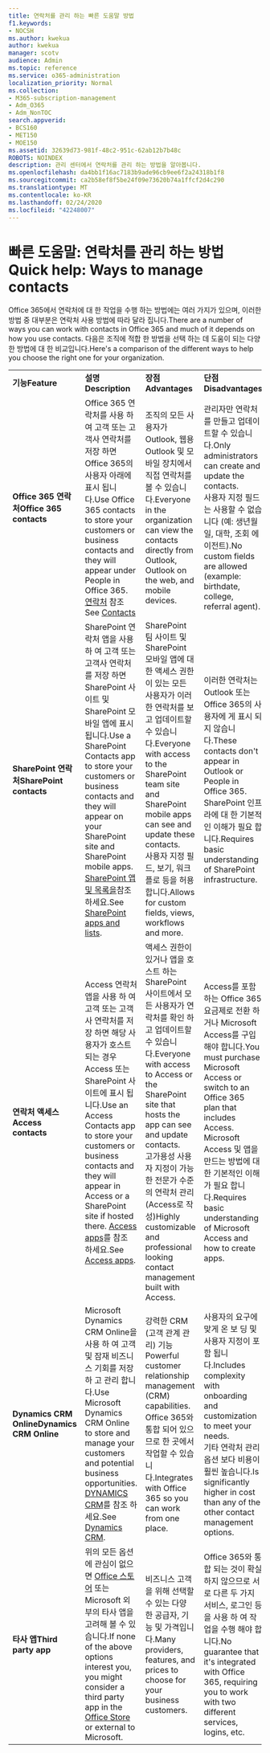 ```yaml
---
title: 연락처를 관리 하는 빠른 도움말 방법
f1.keywords:
- NOCSH
ms.author: kwekua
author: kwekua
manager: scotv
audience: Admin
ms.topic: reference
ms.service: o365-administration
localization_priority: Normal
ms.collection:
- M365-subscription-management
- Adm_O365
- Adm_NonTOC
search.appverid:
- BCS160
- MET150
- MOE150
ms.assetid: 32639d73-981f-48c2-951c-62ab12b7b48c
ROBOTS: NOINDEX
description: 관리 센터에서 연락처를 관리 하는 방법을 알아봅니다.
ms.openlocfilehash: da4bb1f16ac7183b9ade96cb9ee6f2a24318b1f8
ms.sourcegitcommit: ca2b58ef8f5be24f09e73620b74a1ffcf2d4c290
ms.translationtype: MT
ms.contentlocale: ko-KR
ms.lasthandoff: 02/24/2020
ms.locfileid: "42248007"
---
```

# <a name="quick-help-ways-to-manage-contacts"></a><span data-ttu-id="57523-103">빠른 도움말: 연락처를 관리 하는 방법</span><span class="sxs-lookup"><span data-stu-id="57523-103">Quick help: Ways to manage contacts</span></span>

<span data-ttu-id="57523-104">Office 365에서 연락처에 대 한 작업을 수행 하는 방법에는 여러 가지가 있으며, 이러한 방법 중 대부분은 연락처 사용 방법에 따라 달라 집니다.</span><span class="sxs-lookup"><span data-stu-id="57523-104">There are a number of ways you can work with contacts in Office 365 and much of it depends on how you use contacts.</span></span> <span data-ttu-id="57523-105">다음은 조직에 적합 한 방법을 선택 하는 데 도움이 되는 다양 한 방법에 대 한 비교입니다.</span><span class="sxs-lookup"><span data-stu-id="57523-105">Here's a comparison of the different ways to help you choose the right one for your organization.</span></span>
  
|||||
|:-----|:-----|:-----|:-----|
|<span data-ttu-id="57523-106">**기능**</span><span class="sxs-lookup"><span data-stu-id="57523-106">**Feature**</span></span> <br/> |<span data-ttu-id="57523-107">**설명**</span><span class="sxs-lookup"><span data-stu-id="57523-107">**Description**</span></span> <br/> |<span data-ttu-id="57523-108">**장점**</span><span class="sxs-lookup"><span data-stu-id="57523-108">**Advantages**</span></span> <br/> |<span data-ttu-id="57523-109">**단점**</span><span class="sxs-lookup"><span data-stu-id="57523-109">**Disadvantages**</span></span> <br/> |
|<span data-ttu-id="57523-110">**Office 365 연락처**</span><span class="sxs-lookup"><span data-stu-id="57523-110">**Office 365 contacts**</span></span> <br/> |<span data-ttu-id="57523-111">Office 365 연락처를 사용 하 여 고객 또는 고객사 연락처를 저장 하면 Office 365의 사용자 아래에 표시 됩니다.</span><span class="sxs-lookup"><span data-stu-id="57523-111">Use Office 365 contacts to store your customers or business contacts and they will appear under People in Office 365.</span></span> <span data-ttu-id="57523-112">[연락처](contacts.md) 참조</span><span class="sxs-lookup"><span data-stu-id="57523-112">See [Contacts](contacts.md)</span></span> <br/> |<span data-ttu-id="57523-113">조직의 모든 사용자가 Outlook, 웹용 Outlook 및 모바일 장치에서 직접 연락처를 볼 수 있습니다.</span><span class="sxs-lookup"><span data-stu-id="57523-113">Everyone in the organization can view the contacts directly from Outlook, Outlook on the web, and mobile devices.</span></span>  <br/> |<span data-ttu-id="57523-114">관리자만 연락처를 만들고 업데이트할 수 있습니다.</span><span class="sxs-lookup"><span data-stu-id="57523-114">Only administrators can create and update the contacts.</span></span>  <br/> <span data-ttu-id="57523-115">사용자 지정 필드는 사용할 수 없습니다 (예: 생년월일, 대학, 조회 에이전트).</span><span class="sxs-lookup"><span data-stu-id="57523-115">No custom fields are allowed (example: birthdate, college, referral agent).</span></span>  <br/> |
|<span data-ttu-id="57523-116">**SharePoint 연락처**</span><span class="sxs-lookup"><span data-stu-id="57523-116">**SharePoint contacts**</span></span> <br/> |<span data-ttu-id="57523-117">SharePoint 연락처 앱을 사용 하 여 고객 또는 고객사 연락처를 저장 하면 SharePoint 사이트 및 SharePoint 모바일 앱에 표시 됩니다.</span><span class="sxs-lookup"><span data-stu-id="57523-117">Use a SharePoint Contacts app to store your customers or business contacts and they will appear on your SharePoint site and SharePoint mobile apps.</span></span> <span data-ttu-id="57523-118">[SharePoint 앱 및 목록을](https://support.office.com/article/0a1c3ace-def0-44af-b225-cfa8d92c52d7.aspx)참조 하세요.</span><span class="sxs-lookup"><span data-stu-id="57523-118">See [SharePoint apps and lists](https://support.office.com/article/0a1c3ace-def0-44af-b225-cfa8d92c52d7.aspx).</span></span>  <br/> |<span data-ttu-id="57523-119">SharePoint 팀 사이트 및 SharePoint 모바일 앱에 대 한 액세스 권한이 있는 모든 사용자가 이러한 연락처를 보고 업데이트할 수 있습니다.</span><span class="sxs-lookup"><span data-stu-id="57523-119">Everyone with access to the SharePoint team site and SharePoint mobile apps can see and update these contacts.</span></span>  <br/> <span data-ttu-id="57523-120">사용자 지정 필드, 보기, 워크플로 등을 허용 합니다.</span><span class="sxs-lookup"><span data-stu-id="57523-120">Allows for custom fields, views, workflows and more.</span></span>  <br/> |<span data-ttu-id="57523-121">이러한 연락처는 Outlook 또는 Office 365의 사용자에 게 표시 되지 않습니다.</span><span class="sxs-lookup"><span data-stu-id="57523-121">These contacts don't appear in Outlook or People in Office 365.</span></span>  <br/> <span data-ttu-id="57523-122">SharePoint 인프라에 대 한 기본적인 이해가 필요 합니다.</span><span class="sxs-lookup"><span data-stu-id="57523-122">Requires basic understanding of SharePoint infrastructure.</span></span>  <br/> |
|<span data-ttu-id="57523-123">**연락처 액세스**</span><span class="sxs-lookup"><span data-stu-id="57523-123">**Access contacts**</span></span> <br/> |<span data-ttu-id="57523-124">Access 연락처 앱을 사용 하 여 고객 또는 고객사 연락처를 저장 하면 해당 사용자가 호스트 되는 경우 Access 또는 SharePoint 사이트에 표시 됩니다.</span><span class="sxs-lookup"><span data-stu-id="57523-124">Use an Access Contacts app to store your customers or business contacts and they will appear in Access or a SharePoint site if hosted there.</span></span> <span data-ttu-id="57523-125">[Access apps](https://support.office.com/article/25f3ab3e-510d-44b0-accf-b976c0813e71.aspx)를 참조 하세요.</span><span class="sxs-lookup"><span data-stu-id="57523-125">See [Access apps](https://support.office.com/article/25f3ab3e-510d-44b0-accf-b976c0813e71.aspx).</span></span>  <br/> |<span data-ttu-id="57523-126">액세스 권한이 있거나 앱을 호스트 하는 SharePoint 사이트에서 모든 사용자가 연락처를 확인 하 고 업데이트할 수 있습니다.</span><span class="sxs-lookup"><span data-stu-id="57523-126">Everyone with access to Access or the SharePoint site that hosts the app can see and update contacts.</span></span>  <br/> <span data-ttu-id="57523-127">고가용성 사용자 지정이 가능한 전문가 수준의 연락처 관리 (Access로 작성)</span><span class="sxs-lookup"><span data-stu-id="57523-127">Highly customizable and professional looking contact management built with Access.</span></span>  <br/> |<span data-ttu-id="57523-128">Access를 포함 하는 Office 365 요금제로 전환 하거나 Microsoft Access를 구입 해야 합니다.</span><span class="sxs-lookup"><span data-stu-id="57523-128">You must purchase Microsoft Access or switch to an Office 365 plan that includes Access.</span></span>  <br/> <span data-ttu-id="57523-129">Microsoft Access 및 앱을 만드는 방법에 대 한 기본적인 이해가 필요 합니다.</span><span class="sxs-lookup"><span data-stu-id="57523-129">Requires basic understanding of Microsoft Access and how to create apps.</span></span>  <br/> |
|<span data-ttu-id="57523-130">**Dynamics CRM Online**</span><span class="sxs-lookup"><span data-stu-id="57523-130">**Dynamics CRM Online**</span></span> <br/> |<span data-ttu-id="57523-131">Microsoft Dynamics CRM Online을 사용 하 여 고객 및 잠재 비즈니스 기회를 저장 하 고 관리 합니다.</span><span class="sxs-lookup"><span data-stu-id="57523-131">Use Microsoft Dynamics CRM Online to store and manage your customers and potential business opportunities.</span></span> <span data-ttu-id="57523-132">[DYNAMICS CRM](https://dynamics.microsoft.com)를 참조 하세요.</span><span class="sxs-lookup"><span data-stu-id="57523-132">See [Dynamics CRM](https://dynamics.microsoft.com).</span></span>  <br/> |<span data-ttu-id="57523-133">강력한 CRM (고객 관계 관리) 기능</span><span class="sxs-lookup"><span data-stu-id="57523-133">Powerful customer relationship management (CRM) capabilities.</span></span>  <br/> <span data-ttu-id="57523-134">Office 365와 통합 되어 있으므로 한 곳에서 작업할 수 있습니다.</span><span class="sxs-lookup"><span data-stu-id="57523-134">Integrates with Office 365 so you can work from one place.</span></span>  <br/> |<span data-ttu-id="57523-135">사용자의 요구에 맞게 온 보 딩 및 사용자 지정이 포함 됩니다.</span><span class="sxs-lookup"><span data-stu-id="57523-135">Includes complexity with onboarding and customization to meet your needs.</span></span>  <br/> <span data-ttu-id="57523-136">기타 연락처 관리 옵션 보다 비용이 훨씬 높습니다.</span><span class="sxs-lookup"><span data-stu-id="57523-136">Is significantly higher in cost than any of the other contact management options.</span></span>  <br/> |
|<span data-ttu-id="57523-137">**타사 앱**</span><span class="sxs-lookup"><span data-stu-id="57523-137">**Third party app**</span></span> <br/> |<span data-ttu-id="57523-138">위의 모든 옵션에 관심이 없으면 [Office 스토어](https://store.office.com) 또는 Microsoft 외부의 타사 앱을 고려해 볼 수 있습니다.</span><span class="sxs-lookup"><span data-stu-id="57523-138">If none of the above options interest you, you might consider a third party app in the [Office Store](https://store.office.com) or external to Microsoft.</span></span>  <br/> |<span data-ttu-id="57523-139">비즈니스 고객을 위해 선택할 수 있는 다양 한 공급자, 기능 및 가격입니다.</span><span class="sxs-lookup"><span data-stu-id="57523-139">Many providers, features, and prices to choose for your business customers.</span></span>  <br/> |<span data-ttu-id="57523-140">Office 365와 통합 되는 것이 확실 하지 않으므로 서로 다른 두 가지 서비스, 로그인 등을 사용 하 여 작업을 수행 해야 합니다.</span><span class="sxs-lookup"><span data-stu-id="57523-140">No guarantee that it's integrated with Office 365, requiring you to work with two different services, logins, etc.</span></span>  <br/> |
   

